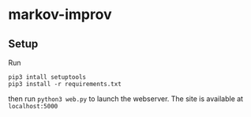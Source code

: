 # markov-improv

## Setup
Run
```
pip3 intall setuptools
pip3 install -r requirements.txt
```
then run `python3 web.py` to launch the webserver.
The site is available at `localhost:5000`